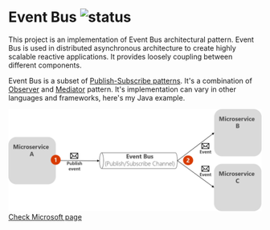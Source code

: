 # Event Bus ![status](https://img.shields.io/badge/status-in%20progress-yellow)

This project is an implementation of Event Bus architectural pattern. Event Bus is used in distributed asynchronous architecture to create highly scalable reactive applications. It provides loosely coupling between different components.

Event Bus is a subset of [Publish-Subscribe patterns](https://en.wikipedia.org/wiki/Publish%E2%80%93subscribe_pattern). It's a combination of [Observer](https://en.wikipedia.org/wiki/Observer_pattern) and [Mediator](https://en.wikipedia.org/wiki/Mediator_pattern#:~:text=In%20software%20engineering%2C%20the%20mediator,alter%20the%20program's%20running%20behavior.&text=This%20reduces%20the%20dependencies%20between%20communicating%20objects%2C%20thereby%20reducing%20coupling.) pattern. It's implementation can vary in other languages and frameworks, here's my Java example. 

![schema](docs/publish-subscribe-basics.png)
[Check Microsoft page](https://docs.microsoft.com/en-us/dotnet/architecture/microservices/multi-container-microservice-net-applications/integration-domainEvent-based-microservice-communications)
 